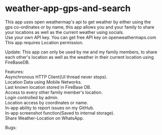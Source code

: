 # weather-app-gps-and-search
This app uses open weathermap's api to get weather by either using the gps co-ordinates or by name, this app allows you and your family to share your locations as well as the current weather using socials.  
Use your own API key. You can get free API key on openweathermaps.com
This app requires Location permission.

Update:
This app can only be used by me and my family members, to share each other's location as well as the weather in their current location using FireBaseDB.

Features:  
Asynchronous HTTP Client(UI thread never stops).  
Location Data using Mobile Networks.  
Last known location stored in FireBase DB.  
Access to every other family member's location.  
Login controlled by admin.  
Location access by coordinates or name.  
In-app ability to report issues on my GitHub.  
In-app screenshot function(Saved to internal storage).  
Share Weather-Location on WhatsApp.  

Bugs:

